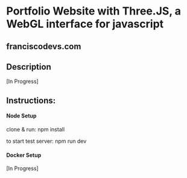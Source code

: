 # Portfolio Website with Three.JS, a WebGL interface for javascript
## franciscodevs.com

## Description


[In Progress] 



## Instructions:

#### Node Setup
clone & run:
npm install

to start test server:
npm run dev



#### Docker Setup 
[In Progress]



